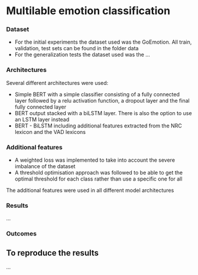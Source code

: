# Multilable emotion classification

### Dataset
- For the initial experiments the dataset used was the GoEmotion. All train, validation, test sets can be found in the folder data
- For the generalization tests the dataset used was the ...

### Architectures
Several different architectures were used:
- Simple BERT with a simple classifier consisting of a fully connected layer followed by a relu activation function, a dropout layer and the final fully connected layer
- BERT output stacked with a biLSTM layer. There is also the option to use an LSTM layer instead
- BERT - BiLSTM including additional features extracted from the NRC lexicon and the VAD lexicons

### Additional features
- A weighted loss was implemented to take into account the severe imbalance of the dataset
- A threshold optimisation approach was followed to be able to get the optimal threshold for each class rather than use a specific one for all

The additional features were used in all different model architectures

### Results
...

### Outcomes

## To reproduce the results
...
